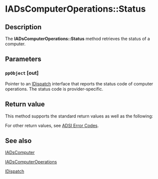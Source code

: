 # IADsComputerOperations::Status

## Description

The **IADsComputerOperations::Status** method retrieves the status of a computer.

## Parameters

### `ppObject` [out]

Pointer to an [IDispatch](https://learn.microsoft.com/previous-versions/windows/desktop/api/oaidl/nn-oaidl-idispatch) interface that reports the status code of computer operations. The status code is provider-specific.

## Return value

This method supports the standard return values as well as the following:

For other return values, see [ADSI Error Codes](https://learn.microsoft.com/windows/desktop/ADSI/adsi-error-codes).

## See also

[IADsComputer](https://learn.microsoft.com/windows/desktop/api/iads/nn-iads-iadscomputer)

[IADsComputerOperations](https://learn.microsoft.com/windows/desktop/api/iads/nn-iads-iadscomputeroperations)

[IDispatch](https://learn.microsoft.com/previous-versions/windows/desktop/api/oaidl/nn-oaidl-idispatch)